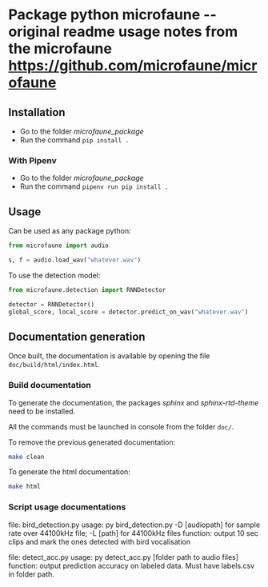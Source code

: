 # Package python **microfaune** -- original readme usage notes from the microfaune https://github.com/microfaune/microfaune

## Installation

* Go to the folder *microfaune_package*
* Run the command `pip install .`

### With Pipenv

* Go to the folder *microfaune_package*
* Run the command `pipenv run pip install .`

## Usage

Can be used as any package python:

```python
from microfaune import audio

s, f = audio.load_wav("whatever.wav")
```

To use the detection model:

```python
from microfaune.detection import RNNDetector

detector = RNNDetector()
global_score, local_score = detector.predict_on_wav("whatever.wav")

```


## Documentation generation

Once built, the documentation is available by opening the file `doc/build/html/index.html`.

### Build documentation

To generate the documentation, the packages *sphinx* and *sphinx-rtd-theme* need to be
installed.

All the commands must be launched in console from the folder `doc/`.

To remove the previous generated documentation:
```bash
make clean
```

To generate the html documentation:
```bash
make html
```

### Script usage documentations
file: bird_detection.py
usage: py bird_detection.py -D [audiopath] for sample rate over 44100kHz file; -L [path] for 44100kHz files
function: output 10 sec clips and mark the ones detected with bird vocalisation

file: detect_acc.py
usage: py detect_acc.py [folder path to audio files] 
function: output prediction accuracy on labeled data. Must have labels.csv in folder path. 



